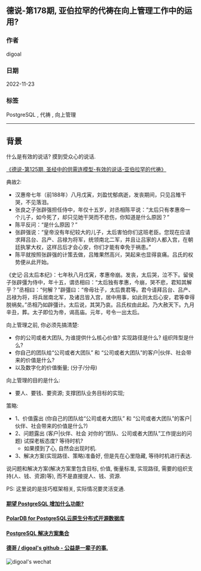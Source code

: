 ## 德说-第178期, 亚伯拉罕的代祷在向上管理工作中的运用?      
                                      
### 作者                                      
digoal                                      
                                      
### 日期                                      
2022-11-23                                   
                                      
### 标签                                      
PostgreSQL , 代祷 , 向上管理                  
                                      
----                                      
                                      
## 背景     
什么是有效的说话? 摸到受众心的说话.    
  
[《德说-第125期, 圣经中的供需连模型-有效的说话-亚伯拉罕的代祷》](../202208/20220819_02.md)    
  
典故2:  
- 汉惠帝七年（前188年）八月戊寅，刘盈忧郁病逝，发丧期间，只见吕雉干哭，不见落泪。  
- 张良之子张辟强担任侍中，年仅十五岁，对丞相陈平说：“太后只有孝惠帝一个儿子，如今死了，却只见她干哭而不悲伤，你知道是什么原因？”  
- 陈平反问：“是什么原因？”  
- 张辟强说：“皇帝没有年纪较大的儿子，太后害怕你们这班老臣。您现在应请求拜吕台、吕产、吕禄为将军，统领南北二军，并且让吕家的人都入宫，在朝廷执掌大权，这样吕后才会心安，你们才能有幸免于祸患。”  
- 陈平就按照张辟强的计策去做，吕雉果然高兴，哭起来也显得哀痛。吕氏的权势便从此开始。  
  
  
《史记·吕太后本纪》：七年秋八月戊寅，孝惠帝崩。发丧，太后哭，泣不下。留侯子张辟彊为侍中，年十五，谓丞相曰：“太后独有孝惠，今崩，哭不悲，君知其解乎？”丞相曰：“何解？”辟彊曰：“帝毋壮子，太后畏君等。君今请拜吕台、吕产、吕禄为将，将兵居南北军，及诸吕皆入宫，居中用事，如此则太后心安，君等幸得脱祸矣。”丞相乃如辟彊计。太后说，其哭乃哀。吕氏权由此起。乃大赦天下。九月辛丑，葬。太子即位为帝，谒高庙。元年，号令一出太后。  
  
  
向上管理之前, 你必须先搞清楚:    
- 你的公司或者大团队, 为谁提供什么核心价值? 实现路径是什么? 组织阵型是什么?    
- 你自己的团队给“公司或者大团队” 和 “公司或者大团队”的客户|伙伴、社会带来的价值是什么?  
- 以及数字化的价值衡量; (分子/分母)    
  
  
向上管理的目的是什么:    
- 要人、要钱、要资源;  支撑团队业务目标的实现;     
  
  
策略:   
- 1、价值露出  (你自己的团队给“公司或者大团队” 和 “公司或者大团队”的客户|伙伴、社会带来的价值是什么?)                 
- 2、问题露出  (客户|伙伴、社会 对你的“团队、公司或者大团队”工作提出的问题)         试探老板态度? 等待时机?           
    - 如果摸到了心, 自然会出现时机.          
- 3、解决方案(实现路径、策略)准备好, 但是先在心里隐藏, 等待时机进行表达.              
  
  
说问题和解决方案(解决方案里包含目标, 价值, 衡量标准, 实现路径, 需要的组织支持(人、钱、资源)等), 而不是直接提人、钱、资源.       
  
PS: 这里说的是技巧框架相关, 实际情况要灵活变通.   
  
  
  
#### [期望 PostgreSQL 增加什么功能?](https://github.com/digoal/blog/issues/76 "269ac3d1c492e938c0191101c7238216")
  
  
#### [PolarDB for PostgreSQL云原生分布式开源数据库](https://github.com/ApsaraDB/PolarDB-for-PostgreSQL "57258f76c37864c6e6d23383d05714ea")
  
  
#### [PostgreSQL 解决方案集合](https://yq.aliyun.com/topic/118 "40cff096e9ed7122c512b35d8561d9c8")
  
  
#### [德哥 / digoal's github - 公益是一辈子的事.](https://github.com/digoal/blog/blob/master/README.md "22709685feb7cab07d30f30387f0a9ae")
  
  
![digoal's wechat](../pic/digoal_weixin.jpg "f7ad92eeba24523fd47a6e1a0e691b59")
  
